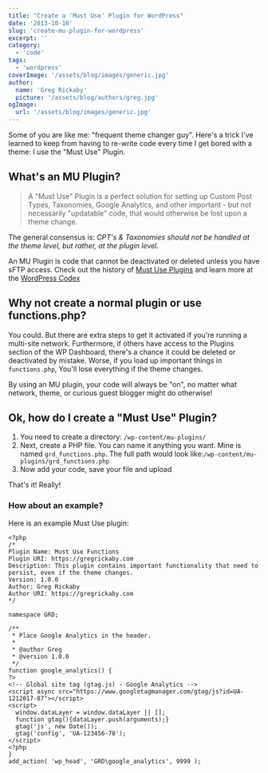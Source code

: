 ```yaml
---
title: "Create a 'Must Use' Plugin for WordPress"
date: '2013-10-10'
slug: 'create-mu-plugin-for-wordpress'
excerpt: ''
category:
  - 'code'
tags:
  - 'wordpress'
coverImage: '/assets/blog/images/generic.jpg'
author:
  name: 'Greg Rickaby'
  picture: '/assets/blog/authors/greg.jpg'
ogImage:
  url: '/assets/blog/images/generic.jpg'
---
```


Some of you are like me: "frequent theme changer guy". Here's a trick I've learned to keep from having to re-write code every time I get bored with a theme: I use the "Must Use" Plugin.

## What's an MU Plugin?

> A "Must Use" Plugin is a perfect solution for setting up Custom Post Types, Taxonomies, Google Analytics, and other important - but not necessarily "updatable" code, that would otherwise be lost upon a theme change.

The general consensus is: _CPT's & Taxonomies should not be handled at the theme level, but rather, at the plugin level._

An MU Plugin is code that cannot be deactivated or deleted unless you have sFTP access. Check out the history of [Must Use Plugins](http://codex.wordpress.org/Must_Use_Plugins) and learn more at the [WordPress Codex](http://codex.wordpress.org/Must_Use_Plugins)

## Why not create a normal plugin or use functions.php?

You could. But there are extra steps to get it activated if you're running a multi-site network. Furthermore, if others have access to the Plugins section of the WP Dashboard, there's a chance it could be deleted or deactivated by mistake. Worse, if you load up important things in `functions.php`, You'll lose everything if the theme changes.

By using an MU plugin, your code will always be "on", no matter what network, theme, or curious guest blogger might do otherwise!

## Ok, how do I create a "Must Use" Plugin?

1. You need to create a directory: `/wp-content/mu-plugins/`
2. Next, create a PHP file. You can name it anything you want. Mine is named `grd_functions.php`. The full path would look like:`/wp-content/mu-plugins/grd_functions.php`
3. Now add your code, save your file and upload

That's it! Really!

### How about an example?

Here is an example Must Use plugin:

```
<?php
/*
Plugin Name: Must Use Functions
Plugin URI: https://gregrickaby.com
Description: This plugin contains important functionality that need to persist, even if the theme changes.
Version: 1.0.0
Author: Greg Rickaby
Author URI: https://gregrickaby.com
*/

namespace GRD;

/**
 * Place Google Analytics in the header.
 *
 * @author Greg
 * @version 1.0.0
 */
function google_analytics() {
?>
<!-- Global site tag (gtag.js) - Google Analytics -->
<script async src="https://www.googletagmanager.com/gtag/js?id=UA-1212017-87"></script>
<script>
  window.dataLayer = window.dataLayer || [];
  function gtag(){dataLayer.push(arguments);}
  gtag('js', new Date());
  gtag('config', 'UA-123456-78');
</script>
<?php
}
add_action( 'wp_head', 'GRD\google_analytics', 9999 );
```
